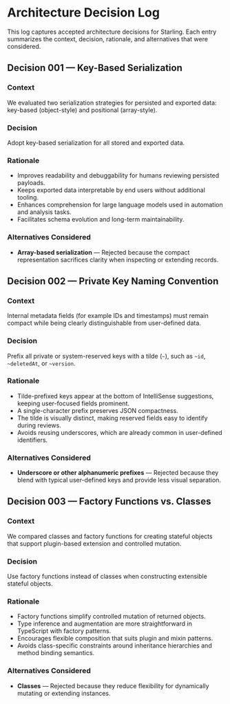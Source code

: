 # Architecture Decision Log

This log captures accepted architecture decisions for Starling. Each entry summarizes the context, decision, rationale, and alternatives that were considered.

## Decision 001 — Key-Based Serialization

### Context
We evaluated two serialization strategies for persisted and exported data: key-based (object-style) and positional (array-style).

### Decision
Adopt key-based serialization for all stored and exported data.

### Rationale
- Improves readability and debuggability for humans reviewing persisted payloads.
- Keeps exported data interpretable by end users without additional tooling.
- Enhances comprehension for large language models used in automation and analysis tasks.
- Facilitates schema evolution and long-term maintainability.

### Alternatives Considered
- **Array-based serialization** — Rejected because the compact representation sacrifices clarity when inspecting or extending records.

## Decision 002 — Private Key Naming Convention

### Context
Internal metadata fields (for example IDs and timestamps) must remain compact while being clearly distinguishable from user-defined data.

### Decision
Prefix all private or system-reserved keys with a tilde (`~`), such as `~id`, `~deletedAt`, or `~version`.

### Rationale
- Tilde-prefixed keys appear at the bottom of IntelliSense suggestions, keeping user-focused fields prominent.
- A single-character prefix preserves JSON compactness.
- The tilde is visually distinct, making reserved fields easy to identify during reviews.
- Avoids reusing underscores, which are already common in user-defined identifiers.

### Alternatives Considered
- **Underscore or other alphanumeric prefixes** — Rejected because they blend with typical user-defined keys and provide less visual separation.

## Decision 003 — Factory Functions vs. Classes

### Context
We compared classes and factory functions for creating stateful objects that support plugin-based extension and controlled mutation.

### Decision
Use factory functions instead of classes when constructing extensible stateful objects.

### Rationale
- Factory functions simplify controlled mutation of returned objects.
- Type inference and augmentation are more straightforward in TypeScript with factory patterns.
- Encourages flexible composition that suits plugin and mixin patterns.
- Avoids class-specific constraints around inheritance hierarchies and method binding semantics.

### Alternatives Considered
- **Classes** — Rejected because they reduce flexibility for dynamically mutating or extending instances.
